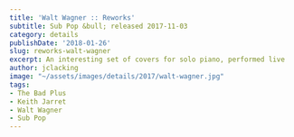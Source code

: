 ```yaml
---
title: 'Walt Wagner :: Reworks'
subtitle: Sub Pop &bull; released 2017-11-03
category: details
publishDate: '2018-01-26'
slug: reworks-walt-wagner
excerpt: An interesting set of covers for solo piano, performed live
author: jclacking
image: "~/assets/images/details/2017/walt-wagner.jpg"
tags:
- The Bad Plus
- Keith Jarret
- Walt Wagner
- Sub Pop
---
```


